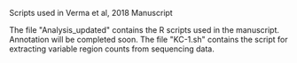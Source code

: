Scripts used in Verma et al, 2018 Manuscript

The file "Analysis_updated" contains the R scripts used in the manuscript. Annotation will be completed soon. 
The file "KC-1.sh" contains the script for extracting variable region counts from sequencing data.

